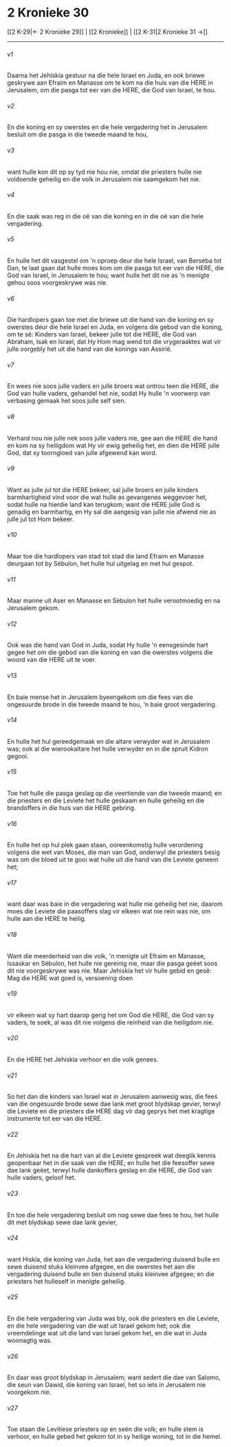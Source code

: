 # 2 Kronieke 30

[[2 K-29|← 2 Kronieke 29]] | [[2 Kronieke]] | [[2 K-31|2 Kronieke 31 →]]
***

###### v1
Daarna het Jehiskía gestuur na die hele Israel en Juda, en ook briewe geskrywe aan Efraim en Manasse om te kom na die huis van die HERE in Jerusalem, om die pasga tot eer van die HERE, die God van Israel, te hou. 
###### v2
En die koning en sy owerstes en die hele vergadering het in Jerusalem besluit om die pasga in die tweede maand te hou, 
###### v3
want hulle kon dit op sy tyd nie hou nie, omdat die priesters hulle nie voldoende geheilig en die volk in Jerusalem nie saamgekom het nie. 
###### v4
En die saak was reg in die oë van die koning en in die oë van die hele vergadering. 
###### v5
En hulle het dit vasgestel om 'n oproep deur die hele Israel, van Berséba tot Dan, te laat gaan dat hulle moes kom om die pasga tot eer van die HERE, die God van Israel, in Jerusalem te hou; want hulle het dit nie as 'n menigte gehou soos voorgeskrywe was nie. 
###### v6
Die hardlopers gaan toe met die briewe uit die hand van die koning en sy owerstes deur die hele Israel en Juda, en volgens die gebod van die koning, om te sê: Kinders van Israel, bekeer julle tot die HERE, die God van Abraham, Isak en Israel, dat Hy Hom mag wend tot die vrygeraaktes wat vir julle oorgebly het uit die hand van die konings van Assirië. 
###### v7
En wees nie soos julle vaders en julle broers wat ontrou teen die HERE, die God van hulle vaders, gehandel het nie, sodat Hy hulle 'n voorwerp van verbasing gemaak het soos julle self sien. 
###### v8
Verhard nou nie julle nek soos julle vaders nie, gee aan die HERE die hand en kom na sy heiligdom wat Hy vir ewig geheilig het, en dien die HERE julle God, dat sy toorngloed van julle afgewend kan word. 
###### v9
Want as julle jul tot die HERE bekeer, sal julle broers en julle kinders barmhartigheid vind voor die wat hulle as gevangenes weggevoer het, sodat hulle na hierdie land kan terugkom; want die HERE julle God is genadig en barmhartig, en Hy sal die aangesig van julle nie afwend nie as julle jul tot Hom bekeer. 
###### v10
Maar toe die hardlopers van stad tot stad die land Efraim en Manasse deurgaan tot by Sébulon, het hulle hul uitgelag en met hul gespot. 
###### v11
Maar manne uit Aser en Manasse en Sébulon het hulle verootmoedig en na Jerusalem gekom. 
###### v12
Ook was die hand van God in Juda, sodat Hy hulle 'n eensgesinde hart gegee het om die gebod van die koning en van die owerstes volgens die woord van die HERE uit te voer. 
###### v13
En baie mense het in Jerusalem byeengekom om die fees van die ongesuurde brode in die tweede maand te hou, 'n baie groot vergadering. 
###### v14
En hulle het hul gereedgemaak en die altare verwyder wat in Jerusalem was; ook al die wierookaltare het hulle verwyder en in die spruit Kidron gegooi. 
###### v15
Toe het hulle die pasga geslag op die veertiende van die tweede maand; en die priesters en die Leviete het hulle geskaam en hulle geheilig en die brandoffers in die huis van die HERE gebring. 
###### v16
En hulle het op hul plek gaan staan, ooreenkomstig hulle verordening volgens die wet van Moses, die man van God, onderwyl die priesters besig was om die bloed uit te gooi wat hulle uit die hand van die Leviete geneem het; 
###### v17
want daar was baie in die vergadering wat hulle nie geheilig het nie, daarom moes die Leviete die paasoffers slag vir elkeen wat nie rein was nie, om hulle aan die HERE te heilig. 
###### v18
Want die meerderheid van die volk, 'n menigte uit Efraim en Manasse, Issaskar en Sébulon, het hulle nie gereinig nie, maar die pasga geëet soos dit nie voorgeskrywe was nie. Maar Jehiskía het vir hulle gebid en gesê: Mag die HERE wat goed is, versoening doen 
###### v19
vir elkeen wat sy hart daarop gerig het om God die HERE, die God van sy vaders, te soek, al was dit nie volgens die reinheid van die heiligdom nie. 
###### v20
En die HERE het Jehiskía verhoor en die volk genees. 
###### v21
So het dan die kinders van Israel wat in Jerusalem aanwesig was, die fees van die ongesuurde brode sewe dae lank met groot blydskap gevier, terwyl die Leviete en die priesters die HERE dag vir dag geprys het met kragtige instrumente tot eer van die HERE. 
###### v22
En Jehiskía het na die hart van al die Leviete gespreek wat deeglik kennis geopenbaar het in die saak van die HERE; en hulle het die feesoffer sewe dae lank geëet, terwyl hulle dankoffers geslag en die HERE, die God van hulle vaders, geloof het. 
###### v23
En toe die hele vergadering besluit om nog sewe dae fees te hou, het hulle dit met blydskap sewe dae lank gevier, 
###### v24
want Hiskía, die koning van Juda, het aan die vergadering duisend bulle en sewe duisend stuks kleinvee afgegee, en die owerstes het aan die vergadering duisend bulle en tien duisend stuks kleinvee afgegee; en die priesters het hulleself in menigte geheilig. 
###### v25
En die hele vergadering van Juda was bly, ook die priesters en die Leviete, en die hele vergadering van die wat uit Israel gekom het; ook die vreemdelinge wat uit die land van Israel gekom het, en die wat in Juda woonagtig was. 
###### v26
En daar was groot blydskap in Jerusalem; want sedert die dae van Salomo, die seun van Dawid, die koning van Israel, het so iets in Jerusalem nie voorgekom nie. 
###### v27
Toe staan die Levitiese priesters op en seën die volk; en hulle stem is verhoor, en hulle gebed het gekom tot in sy heilige woning, tot in die hemel. 
